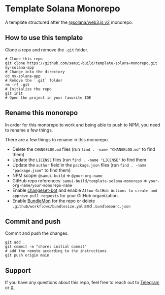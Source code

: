 # Template Solana Monorepo

A template structured after the [@solana/web3.js v2](https://l.anza.xyz/s/js-sdk-repo) monorepo.

## How to use this template

Clone a repo and remove the `.git` folder.

```shell
# Clone this repo
git clone https://github.com/samui-build/template-solana-monorepo.git my-solana-app
# Change into the directory
cd my-solana-app
# Remove the `.git` folder
rm -rf .git
# Initialize the repo
git init
# Open the project in your favorite IDE
```

## Rename this monorepo

In order for this monorepo to work and being able to push to NPM, you need to rename a few things.

There are a few things to rename in this monorepo.

- Delete the `CHANGELOG.md` files (run `find . -name "CHANGELOG.md"` to find them)
- Update the `LICENSE` files (run `find . -name "LICENSE"` to find them
- Update the `author` field in the `package.json` files (run `find . -name "package.json"` to find them)
- NPM scope: `@samui-build` => `@your-org-name`
- GitHub repo references: `samui-build/template-solana-monorepo` => `your-org-name/your-monorepo-name`
- Enable [changeset-bot](https://github.com/apps/changeset-bot) and enable
  `Allow GitHub Actions to create and approve pull requests` for your GitHub organization.
- Enable [BundleMon](https://github.com/organizations/samui-build/settings/installations/58793890) for the repo or
  delete `.github/workflows/bundlesize.yml` and `.bundlemonrc.json`

## Commit and push

Commit and push the changes.

```shell
git add .
git commit -m "chore: initial commit"
# add the remote according to the instructions
git push origin main
```

## Support

If you have any questions about this repo, feel free to reach out to [Telegram](https://t.me/beemandev)
or [X](https://x.com/beeman_nl).
